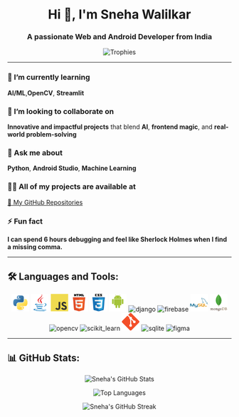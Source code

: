 <h1 align="center">Hi 👋, I'm Sneha Walilkar</h1>
<h3 align="center">A passionate Web and Android Developer from India</h3>

<p align="center">
  <img src="https://github-profile-trophy.vercel.app/?username=snehawalilkar07&theme=tokyonight&margin-w=15&margin-h=15" alt="Trophies" />
</p>

---
<!--
### 🔭 I’m currently working on  
**AI Interview Coach**, a smart assistant that helps users practice and evaluate job interview responses.
-->

### 🌱 I’m currently learning  
**AI/ML**,**OpenCV**, **Streamlit**

### 👯 I’m looking to collaborate on  
**Innovative and impactful projects** that blend **AI**, **frontend magic**, and **real-world problem-solving**

### 💬 Ask me about  
**Python**, **Android Studio**, **Machine Learning**

### 👨‍💻 All of my projects are available at  
[🔗 My GitHub Repositories](https://github.com/snehawalilkar07?tab=repositories)

### ⚡ Fun fact  
**I can spend 6 hours debugging and feel like Sherlock Holmes when I find a missing comma.**

---

## 🛠️ Languages and Tools:

<p align="center">
  <img src="https://raw.githubusercontent.com/devicons/devicon/master/icons/python/python-original.svg" alt="python" width="40" height="40"/>
  <img src="https://raw.githubusercontent.com/devicons/devicon/master/icons/java/java-original.svg" alt="java" width="40" height="40"/>
  <img src="https://raw.githubusercontent.com/devicons/devicon/master/icons/javascript/javascript-original.svg" alt="javascript" width="40" height="40"/>
  <img src="https://raw.githubusercontent.com/devicons/devicon/master/icons/html5/html5-original-wordmark.svg" alt="html5" width="40" height="40"/>
  <img src="https://raw.githubusercontent.com/devicons/devicon/master/icons/css3/css3-original-wordmark.svg" alt="css3" width="40" height="40"/>
  <img src="https://raw.githubusercontent.com/devicons/devicon/master/icons/android/android-original-wordmark.svg" alt="android" width="40" height="40"/>
  <img src="https://cdn.worldvectorlogo.com/logos/django.svg" alt="django" width="40" height="40"/>
  <img src="https://www.vectorlogo.zone/logos/firebase/firebase-icon.svg" alt="firebase" width="40" height="40"/>
  <img src="https://raw.githubusercontent.com/devicons/devicon/master/icons/mysql/mysql-original-wordmark.svg" alt="mysql" width="40" height="40"/>
  <img src="https://raw.githubusercontent.com/devicons/devicon/master/icons/mongodb/mongodb-original-wordmark.svg" alt="mongodb" width="40" height="40"/>
  <img src="https://www.vectorlogo.zone/logos/opencv/opencv-icon.svg" alt="opencv" width="40" height="40"/>
  <img src="https://upload.wikimedia.org/wikipedia/commons/0/05/Scikit_learn_logo_small.svg" alt="scikit_learn" width="40" height="40"/>
  <img src="https://raw.githubusercontent.com/devicons/devicon/master/icons/git/git-original.svg" alt="git" width="40" height="40"/>
  <img src="https://www.vectorlogo.zone/logos/sqlite/sqlite-icon.svg" alt="sqlite" width="40" height="40"/>
  <img src="https://www.vectorlogo.zone/logos/figma/figma-icon.svg" alt="figma" width="40" height="40"/>
</p>

---

## 📊 GitHub Stats:

<p align="center">
  <img src="https://github-readme-stats.vercel.app/api?username=snehawalilkar07&show_icons=true&theme=tokyonight" alt="Sneha's GitHub Stats" />
</p>

<p align="center">
  <img src="https://github-readme-stats.vercel.app/api/top-langs/?username=snehawalilkar07&layout=compact&theme=tokyonight" alt="Top Languages" />
</p>

<!-- Optional fallback if streak graph fails -->

<p align="center">
  <img src="https://streak-stats.demolab.com?user=snehawalilkar07&theme=tokyonight" alt="Sneha's GitHub Streak" />
</p>



<!--
## 📫 Connect with me:
<p align="center">
  <a href="https://linkedin.com/in/sneha-walilkar" target="_blank">
    <img src="https://img.shields.io/badge/LinkedIn-blue?style=for-the-badge&logo=linkedin" />
  </a>
  <a href="mailto:sneha.walilkar@gmail.com">
    <img src="https://img.shields.io/badge/Gmail-red?style=for-the-badge&logo=gmail&logoColor=white" />
  </a>
</p>
-->
